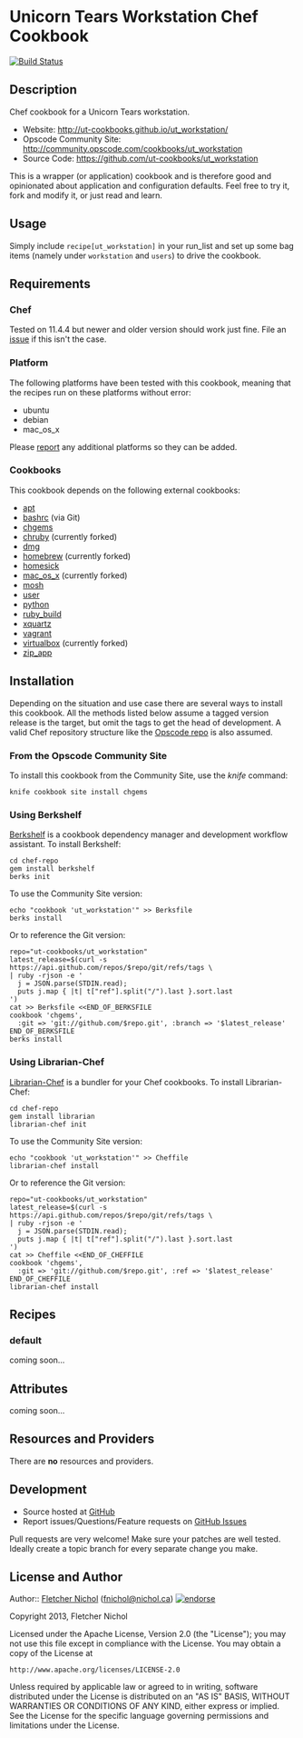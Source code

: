 # <a name="title"></a> Unicorn Tears Workstation Chef Cookbook

[![Build Status](https://travis-ci.org/ut-cookbooks/ut_workstation.png?branch=master)](https://travis-ci.org/ut-workstation/ut_workstation)

## <a name="description"></a> Description

Chef cookbook for a Unicorn Tears workstation.

* Website: http://ut-cookbooks.github.io/ut_workstation/
* Opscode Community Site: http://community.opscode.com/cookbooks/ut_workstation
* Source Code: https://github.com/ut-cookbooks/ut_workstation

This is a wrapper (or application) cookbook and is therefore good and
opinionated about application and configuration defaults. Feel free to try it,
fork and modify it, or just read and learn.

## <a name="usage"></a> Usage

Simply include `recipe[ut_workstation]` in your run\_list and set up some bag
items (namely under `workstation` and `users`) to drive the cookbook.

## <a name="requirements"></a> Requirements

### <a name="requirements-chef"></a> Chef

Tested on 11.4.4 but newer and older version should work just fine.
File an [issue][issues] if this isn't the case.

### <a name="requirements-platform"></a> Platform

The following platforms have been tested with this cookbook, meaning that the
recipes run on these platforms without error:

* ubuntu
* debian
* mac\_os\_x

Please [report][issues] any additional platforms so they can be added.

### <a name="requirements-cookbooks"></a> Cookbooks

This cookbook depends on the following external cookbooks:

* [apt][apt_cb]
* [bashrc][bashrc_cb] (via Git)
* [chgems][chgems_cb]
* [chruby][chruby_cb] (currently forked)
* [dmg][dmg_cb]
* [homebrew][homebrew_cb] (currently forked)
* [homesick][homesick_cb]
* [mac_os_x][mac_os_x_cb] (currently forked)
* [mosh][mosh_cb]
* [user][user_cb]
* [python][python_cb]
* [ruby_build][ruby_build_cb]
* [xquartz][xquartz_cb]
* [vagrant][vagrant_cb]
* [virtualbox][virtualbox_cb] (currently forked)
* [zip_app][zip_app_cb]

## <a name="installation"></a> Installation

Depending on the situation and use case there are several ways to install
this cookbook. All the methods listed below assume a tagged version release
is the target, but omit the tags to get the head of development. A valid
Chef repository structure like the [Opscode repo][chef_repo] is also assumed.

### <a name="installation-site"></a> From the Opscode Community Site

To install this cookbook from the Community Site, use the *knife* command:

    knife cookbook site install chgems

### <a name="installation-berkshelf"></a> Using Berkshelf

[Berkshelf][berkshelf] is a cookbook dependency manager and development
workflow assistant. To install Berkshelf:

    cd chef-repo
    gem install berkshelf
    berks init

To use the Community Site version:

    echo "cookbook 'ut_workstation'" >> Berksfile
    berks install

Or to reference the Git version:

    repo="ut-cookbooks/ut_workstation"
    latest_release=$(curl -s https://api.github.com/repos/$repo/git/refs/tags \
    | ruby -rjson -e '
      j = JSON.parse(STDIN.read);
      puts j.map { |t| t["ref"].split("/").last }.sort.last
    ')
    cat >> Berksfile <<END_OF_BERKSFILE
    cookbook 'chgems',
      :git => 'git://github.com/$repo.git', :branch => '$latest_release'
    END_OF_BERKSFILE
    berks install

### <a name="installation-librarian"></a> Using Librarian-Chef

[Librarian-Chef][librarian] is a bundler for your Chef cookbooks.
To install Librarian-Chef:

    cd chef-repo
    gem install librarian
    librarian-chef init

To use the Community Site version:

    echo "cookbook 'ut_workstation'" >> Cheffile
    librarian-chef install

Or to reference the Git version:

    repo="ut-cookbooks/ut_workstation"
    latest_release=$(curl -s https://api.github.com/repos/$repo/git/refs/tags \
    | ruby -rjson -e '
      j = JSON.parse(STDIN.read);
      puts j.map { |t| t["ref"].split("/").last }.sort.last
    ')
    cat >> Cheffile <<END_OF_CHEFFILE
    cookbook 'chgems',
      :git => 'git://github.com/$repo.git', :ref => '$latest_release'
    END_OF_CHEFFILE
    librarian-chef install

## <a name="recipes"></a> Recipes

### <a name="recipes-default"></a> default

coming soon...

## <a name="attributes"></a> Attributes

coming soon...

## <a name="lwrps"></a> Resources and Providers

There are **no** resources and providers.

## <a name="development"></a> Development

* Source hosted at [GitHub][repo]
* Report issues/Questions/Feature requests on [GitHub Issues][issues]

Pull requests are very welcome! Make sure your patches are well tested.
Ideally create a topic branch for every separate change you make.

## <a name="license"></a> License and Author

Author:: [Fletcher Nichol][fnichol] (<fnichol@nichol.ca>) [![endorse](http://api.coderwall.com/fnichol/endorsecount.png)](http://coderwall.com/fnichol)

Copyright 2013, Fletcher Nichol

Licensed under the Apache License, Version 2.0 (the "License");
you may not use this file except in compliance with the License.
You may obtain a copy of the License at

    http://www.apache.org/licenses/LICENSE-2.0

Unless required by applicable law or agreed to in writing, software
distributed under the License is distributed on an "AS IS" BASIS,
WITHOUT WARRANTIES OR CONDITIONS OF ANY KIND, either express or implied.
See the License for the specific language governing permissions and
limitations under the License.

[apt_cb]:         http://community.opscode.com/cookbooks/apt
[bashrc_cb]:      https://github.com/fnichol/chef-bashrc
[chgems_cb]:      http://community.opscode.com/cookbooks/chgems
[chruby_cb]:      http://community.opscode.com/cookbooks/chruby
[dmg_cb]:         http://community.opscode.com/cookbooks/dmg
[homebrew_cb]:    http://community.opscode.com/cookbooks/homebrew
[homesick_cb]:    http://community.opscode.com/cookbooks/homesick
[mac_os_x_cb]:    http://community.opscode.com/cookbooks/mac_os_x
[mosh_cb]:        http://community.opscode.com/cookbooks/mosh
[user_cb]:        http://community.opscode.com/cookbooks/user
[python_cb]:      http://community.opscode.com/cookbooks/python
[ruby_build_cb]:  http://community.opscode.com/cookbooks/ruby_build
[xquartz_cb]:     http://community.opscode.com/cookbooks/xquartz
[vagrant_cb]:     http://community.opscode.com/cookbooks/vagrant
[virtualbox_cb]:  http://community.opscode.com/cookbooks/virtualbox
[zip_app_cb]:     http://community.opscode.com/cookbooks/zip_app

[berkshelf]:    http://berkshelf.com/
[chef_repo]:    https://github.com/opscode/chef-repo
[cheffile]:     https://github.com/applicationsonline/librarian/blob/master/lib/librarian/chef/templates/Cheffile
[librarian]:    https://github.com/applicationsonline/librarian#readme

[fnichol]:      https://github.com/fnichol
[repo]:         https://github.com/ut-cookbooks/ut_workstation
[issues]:       https://github.com/ut-cookbooks/ut_workstation/issues
